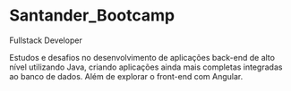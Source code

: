 # Santander_Bootcamp
Fullstack Developer


Estudos e desafios no desenvolvimento de aplicações back-end de alto nível utilizando Java, 
criando aplicações ainda mais completas integradas ao banco de dados. 
Além de explorar o front-end com Angular.
